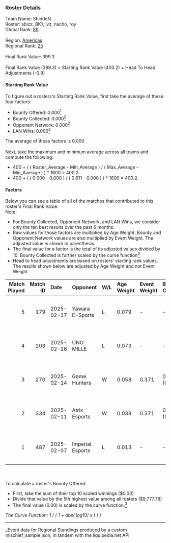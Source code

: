 ### Roster Details<br />
Team Name: ShindeN<br />
Roster: abizz, BK1, ivz, nacho, roy<br />
Global Rank: [89](../../standings_global_2025_08_04.md)<br />
<br />
Region: [Americas]( ../../standings_americas_2025_08_04.md)<br />
Regional Rank: [25]( ../../standings_americas_2025_08_04.md)<br />
<br />
Final Rank Value:  399.3<br />
<br />
Final Rank Value (399.3) = Starting Rank Value (400.2) + Head To Head Adjustments (-0.9)<br />

#### Starting Rank Value<br />
To figure out a rosters's Starting Rank Value, first take the average of these four factors:<br />
- Bounty Offered: 0.000[<sup>1</sup>](#table2)
- Bounty Collected: 0.000[<sup>2</sup>](#table1)
- Opponent Network: 0.000[<sup>2</sup>](#table1)
- LAN Wins: 0.000[<sup>2</sup>](#table1)

The average of these factors is 0.000<br />
<br />
Next, take the maximum and minimum average across all teams and compute the following:<br />
- 400 + ( ( Roster_Average - Min_Average ) / ( Max_Average - Min_Average ) ) * 1600 = 400.2
- 400 + ( ( 0.000 - 0.000 ) / ( 0.611 - 0.000 ) ) * 1600 = 400.2


#### Factors<br />
Below you can see a table of all of the matches that contributed to this roster's Final Rank Value.<br />
Note:<br />

- For Bounty Collected, Opponent Network, and LAN Wins, we consider only the ten best results over the past 6 months.
- Raw values for those factors are multiplied by Age Weight. Bounty and Opponent Network values are also multiplied by Event Weight. The adjusted value is shown in parenthesis.
- The final value for a factor is the total of its adjusted values divided by 10. Bounty Collected is further scaled by the curve function[<sup>3</sup>](#curveFunction)
- Head to head adjustments are based on rosters' starting rank values. The results shown below are adjusted by Age Weight and not Event Weight
<span id="table1"></span><br />


| Match Played | Match ID | Date       | Opponent         | W/L | Age Weight | Event Weight | Bounty Collected | Opponent Network | LAN Wins  | H2H Adj. | Roster                      |
| -: | -: | :- | :- | :- | :- | :- | :- | :- | :- | -: | :- |
|            5 |      179 | 2025-02-17 | Yawara E-Sports  | L   | 0.079      | -            | -                | -                | -         |    -1.25 | abizz, BK1, ivz, nacho, roy |
|            4 |      203 | 2025-02-16 | UNO MILLE        | L   | 0.073      | -            | -                | -                | -         |    -1.16 | abizz, BK1, ivz, nacho, roy |
|            3 |      270 | 2025-02-14 | Game Hunters     | W   | 0.058      | 0.371        | 0.000 (0.000)    | 0.139 (0.003)    | 0 (0.000) |     0.91 | abizz, BK1, ivz, nacho, roy |
|            2 |      334 | 2025-02-11 | Atrix Esports    | W   | 0.038      | 0.371        | 0.000 (0.000)    | 0.000 (0.000)    | 0 (0.000) |     0.59 | abizz, BK1, ivz, nacho, roy |
|            1 |      487 | 2025-02-07 | Imperial Esports | L   | 0.013      | -            | -                | -                | -         |    -0.02 | abizz, BK1, ivz, nacho, roy |

<br />
<span id="table2"></span><br />
To calculate a roster's Bounty Offered:<br />

- First, take the sum of their top 10 scaled winnings ($0.00)
- Divide that value by the 5th highest value among all rosters ($9,777.78)
- The final value (0.00) is scaled by the curve function.[<sup>3</sup>](#curveFunction)

<span id="curveFunction"></span>_The Curve Function: 1 / ( 1 + abs( log10( x ) ) )_<br />

---
_Event data for Regional Standings produced by a custom mischief_sample.json, in tandem with the liquipedia.net API<br />
